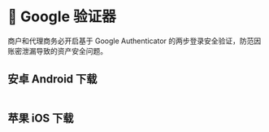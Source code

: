 # 🔑 Google 验证器

商户和代理商务必开启基于 Google Authenticator 的两步登录安全验证，防范因账密泄漏导致的资产安全问题。



## 安卓 Android 下载

<div align="left">

<figure><img src="https://web.upay.ink/authenticator-android.png" alt=""><figcaption></figcaption></figure>

</div>



## 苹果 iOS 下载

<img src="https://web.upay.ink/authenticator-ios.png" alt="" data-size="original">

